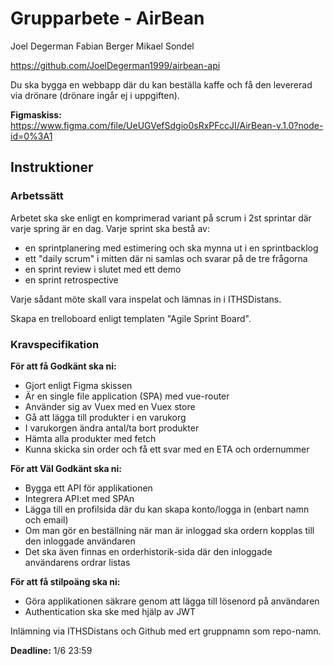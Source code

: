 # Grupparbete - AirBean

Joel Degerman
Fabian Berger
Mikael Sondel

https://github.com/JoelDegerman1999/airbean-api

Du ska bygga en webbapp där du kan beställa kaffe och få den levererad via drönare (drönare ingår ej i uppgiften).

**Figmaskiss:** https://www.figma.com/file/UeUGVefSdgio0sRxPFccJI/AirBean-v.1.0?node-id=0%3A1

## Instruktioner

### Arbetssätt
Arbetet ska ske enligt en komprimerad variant på scrum i 2st sprintar där varje spring är en dag. 
Varje sprint ska bestå av: 

* en sprintplanering med estimering och ska mynna ut i en sprintbacklog
* ett "daily scrum" i mitten där ni samlas och svarar på de tre frågorna
* en sprint review i slutet med ett demo
* en sprint retrospective

Varje sådant möte skall vara inspelat och lämnas in i ITHSDistans.

Skapa en trelloboard enligt templaten "Agile Sprint Board".


### Kravspecifikation

**För att få Godkänt ska ni:**
* Gjort enligt Figma skissen
* Är en single file application (SPA) med vue-router
* Använder sig av Vuex med en Vuex store
* Gå att lägga till produkter i en varukorg
* I varukorgen ändra antal/ta bort produkter
* Hämta alla produkter med fetch
* Kunna skicka sin order och få ett svar med en ETA och ordernummer

**För att Väl Godkänt ska ni:**
* Bygga ett API för applikationen
* Integrera API:et med SPAn
* Lägga till en profilsida där du kan skapa konto/logga in (enbart namn och email)
* Om man gör en beställning när man är inloggad ska ordern kopplas till den inloggade användaren
* Det ska även finnas en orderhistorik-sida där den inloggade användarens ordrar listas

**För att få stilpoäng ska ni:**
* Göra applikationen säkrare genom att lägga till lösenord på användaren
* Authentication ska ske med hjälp av JWT

Inlämning via ITHSDistans och Github med ert gruppnamn som repo-namn.

**Deadline:** 1/6 23:59
